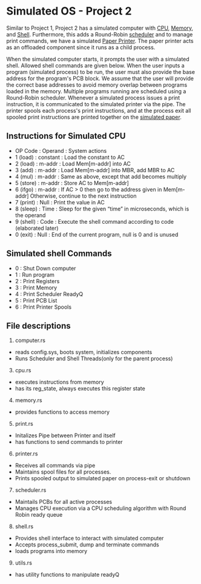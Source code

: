 # Simulated OS - Project 2

Similar to Project 1, Project 2 has a simulated computer with [CPU](./cpu.rs), [Memory](./memory.rs), and [Shell](./shell.rs). Furthermore, this adds a Round-Robin [scheduler](./scheduler.rs) and to manage print commands, we have a simulated [Paper Printer](./printer.rs). The paper printer acts as an offloaded component since it runs as a child process.

When the simulated computer starts, it prompts the user with a simulated shell. Allowed shell commands are given below. When the user inputs a program (simulated process) to be run, the user must also provide the base address for the program's PCB block. We assume that the user will provide the correct base addresses to avoid memory overlap between programs loaded in the memory. Multiple programs running are scheduled using a Round-Robin scheduler. Whenever a simulated process issues a print instruction, it is communicated to the simulated printer via the pipe. The printer spools each process's print instructions, and at the process exit all spooled print instructions are printed together on the [simulated paper](./printer.out).

## Instructions for Simulated CPU

- OP Code   : Operand   : System actions
- 1 (load)  : constant  : Load the constant to AC
- 2 (load)  : m-addr    : Load Mem[m-addr] into AC
- 3 (add)   : m-addr    : Load Mem[m-addr] into MBR, add MBR to AC
- 4 (mul)   : m-addr    : Same as above, except that add becomes multiply
- 5 (store) : m-addr    : Store AC to Mem[m-addr]
- 6 (ifgo)  : m-addr    : If AC > 0 then go to the address given in Mem[m-addr] Otherwise, continue to the next instruction
- 7 (print) : Null      : Print the value in AC
- 8 (sleep) : Time      : Sleep for the given “time” in microseconds, which is the operand
- 9 (shell) : Code      : Execute the shell command according to code (elaborated later)
- 0 (exit)  : Null      : End of the current program, null is 0 and is unused

## Simulated shell Commands

- 0 : Shut Down computer
- 1 : Run program
- 2 : Print Registers
- 3 : Print Memory
- 4 : Print Scheduler ReadyQ
- 5 : Print PCB List
- 6 : Print Printer Spools

## File descriptions

1. computer.rs
  - reads config.sys, boots system, initializes components
  - Runs Scheduler and Shell Threads(only for the parent process)

3. cpu.rs
  - executes instructions from memory
  - has its reg_state, always executes this register state

4. memory.rs
  - provides functions to access memory

5. print.rs
  - Initalizes Pipe between Printer and itself
  - has functions to send commands to printer

6. printer.rs
  - Receives all commands via pipe
  - Maintains spool files for all processes.
  - Prints spooled output to simulated paper on process-exit or shutdown

7. scheduler.rs
  - Maintails PCBs for all active processes
  - Manages CPU execution via a CPU scheduling algorithm with Round Robin ready queue

8. shell.rs
  - Provides shell interface to interact with simulated computer
  - Accepts process_submit, dump and terminate commands
  - loads programs into memory

9. utils.rs
  - has utility functions to manipulate readyQ